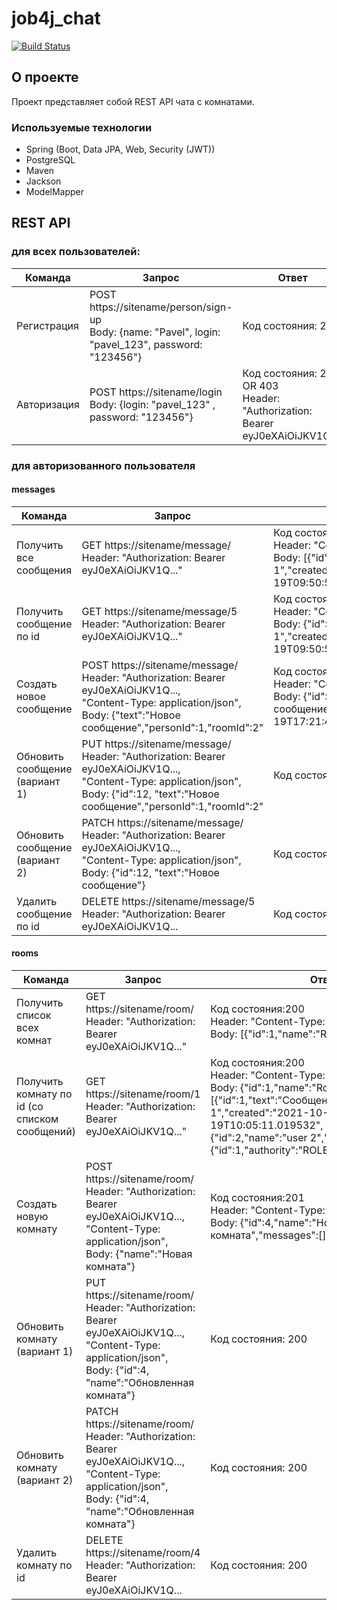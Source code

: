 # job4j_chat

[![Build Status](https://app.travis-ci.com/elvolt/job4j_chat.svg?branch=master)](https://app.travis-ci.com/elvolt/job4j_chat)

## О проекте
Проект представляет собой REST API чата с комнатами.

### Используемые технологии
- Spring (Boot, Data JPA, Web, Security (JWT))
- PostgreSQL
- Maven
- Jackson
- ModelMapper

## REST API

### для всех пользователей:

<table>
    <thead>
        <th>Команда</th>
        <th>Запрос</th>
        <th>Ответ</th>
    </thead>
    <tbody>
        <tr>
            <td>Регистрация</td>
            <td>POST https://sitename/person/sign-up<br> 
                Body: {name: "Pavel", login: "pavel_123", password: "123456"}</td>
            <td>Код состояния: 200</td>
        </tr>
        <tr>
            <td>Авторизация</td>
            <td>POST https://sitename/login<br> 
                Body: {login: "pavel_123" , password: "123456"}</td>
            <td>Код состояния: 200 OR 403<br> Header: "Authorization: Bearer eyJ0eXAiOiJKV1Q..."</td>
        </tr>
    </tbody>
</table>

### для авторизованного пользователя

#### messages
<table>
    <thead>
        <th>Команда</th>
        <th>Запрос</th>
        <th>Ответ</th>
    </thead>
    <tbody>
        <tr>
            <td>Получить все сообщения</td>
            <td>GET https://sitename/message/<br> 
                Header: "Authorization: Bearer eyJ0eXAiOiJKV1Q..."</td>
            <td>Код состояния:200<br> 
                Header: "Content-Type: application/json"<br> 
                Body: [{"id":5,"text":"Сообщение 1","created":"2021-10-19T09:50:58.350542","personId":1,"roomId":1},...]</td>
        </tr>
        <tr>
            <td>Получить сообщение по id</td>
            <td>GET https://sitename/message/5<br> 
                Header: "Authorization: Bearer eyJ0eXAiOiJKV1Q..."</td>
            <td>Код состояния:200<br>
                Header: "Content-Type: application/json"<br> 
                Body: {"id":5,"text":"Сообщение 1","created":"2021-10-19T09:50:58.350542","personId":1,"roomId":1}</td>
        </tr>
        <tr>
            <td>Создать новое сообщение</td>
            <td>POST https://sitename/message/<br> 
                Header: "Authorization: Bearer eyJ0eXAiOiJKV1Q...,<br>
                "Content-Type: application/json",<br>
                Body: {"text":"Новое сообщение","personId":1,"roomId":2"</td>
            <td>Код состояния:201<br> 
                Header: "Content-Type: application/json"<br> 
                Body: {"id":12,"text":"Новое сообщение","created":"2021-10-19T17:21:44.8859788","personId":1,"roomId":2}</td>
        </tr>
        <tr>
            <td>Обновить сообщение (вариант 1)</td>
            <td>PUT https://sitename/message/<br>
                Header: "Authorization: Bearer eyJ0eXAiOiJKV1Q...,<br>
                "Content-Type: application/json",<br> 
                Body: {"id":12, "text":"Новое сообщение","personId":1,"roomId":2"</td>
            <td>Код состояния: 200</td>
        </tr>
        <tr>
            <td>Обновить сообщение (вариант 2)</td>
            <td>PATCH https://sitename/message/<br>
                Header: "Authorization: Bearer eyJ0eXAiOiJKV1Q...,<br>
                "Content-Type: application/json",<br> 
                Body: {"id":12, "text":"Новое сообщение"}</td>
            <td>Код состояния: 200</td>
        </tr>
        <tr>
            <td>Удалить сообщение по id</td>
            <td>DELETE https://sitename/message/5<br> 
                Header: "Authorization: Bearer eyJ0eXAiOiJKV1Q...</td>
            <td>Код состояния: 200</td>
        </tr>
    </tbody>
</table>

#### rooms
<table>
    <thead>
        <th>Команда</th>
        <th>Запрос</th>
        <th>Ответ</th>
    </thead>
    <tbody>
        <tr>
            <td>Получить список всех комнат</td>
            <td>GET https://sitename/room/<br> 
                Header: "Authorization: Bearer eyJ0eXAiOiJKV1Q..."</td>
            <td>Код состояния:200<br>
                Header: "Content-Type: application/json"<br>
                Body: [{"id":1,"name":"Room1"},...]</td>
        </tr>
        <tr>
            <td>Получить комнату по id (со списком сообщений)</td>
            <td>GET https://sitename/room/1<br> 
                Header: "Authorization: Bearer eyJ0eXAiOiJKV1Q..."</td>
            <td>Код состояния:200<br>
                Header: "Content-Type: application/json"<br>
                Body: {"id":1,"name":"Room1",
                "messages":[{"id":1,"text":"Сообщение 1","created":"2021-10-19T10:05:11.019532",
                    "person":{"id":2,"name":"user 2","login":"user2","role":{"id":1,"authority":"ROLE_USER"}},"room":1},...]}
            </td>
        </tr>
        <tr>
            <td>Создать новую комнату</td>
            <td>POST https://sitename/room/<br>
                Header: "Authorization: Bearer eyJ0eXAiOiJKV1Q...,<br>
                "Content-Type: application/json",<br> 
                Body: {"name":"Новая комната"}</td>
            <td>Код состояния:201<br>
                Header: "Content-Type: application/json"<br> 
                Body: {"id":4,"name":"Новая комната","messages":[]}</td>
        </tr>
        <tr>
            <td>Обновить комнату (вариант 1)</td>
            <td>PUT https://sitename/room/<br>
                Header: "Authorization: Bearer eyJ0eXAiOiJKV1Q...,<br>
                "Content-Type: application/json", <br>
                Body: {"id":4, "name":"Обновленная комната"}</td>
            <td>Код состояния: 200</td>
        </tr>
        <tr>
            <td>Обновить комнату (вариант 2)</td>
            <td>PATCH https://sitename/room/<br> 
                Header: "Authorization: Bearer eyJ0eXAiOiJKV1Q...,<br>
                "Content-Type: application/json",<br> 
                Body: {"id":4, "name":"Обновленная комната"}</td>
            <td>Код состояния: 200</td>
        </tr>
        <tr>
            <td>Удалить комнату по id</td>
            <td>DELETE https://sitename/room/4<br>
                Header: "Authorization: Bearer eyJ0eXAiOiJKV1Q...</td>
            <td>Код состояния: 200</td>
        </tr>
    </tbody>
</table>
